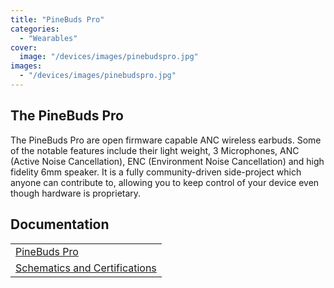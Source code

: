 ```yaml
---
title: "PineBuds Pro"
categories: 
  - "Wearables"
cover: 
  image: "/devices/images/pinebudspro.jpg"
images:
  - "/devices/images/pinebudspro.jpg"
---
```


## The PineBuds Pro

The PineBuds Pro are open firmware capable ANC wireless earbuds. Some of the notable features include their light weight, 3 Microphones, ANC (Active Noise Cancellation), ENC (Environment Noise Cancellation) and high fidelity 6mm speaker. It is a fully community-driven side-project which anyone can contribute to, allowing you to keep control of your device even though hardware is proprietary.

## Documentation

|     |
| --- |
| [PineBuds Pro](/documentation/PineBuds_Pro/) |
| [Schematics and Certifications](/documentation/PineBuds_Pro/Further_information/Schematics_and_Certifications) |
